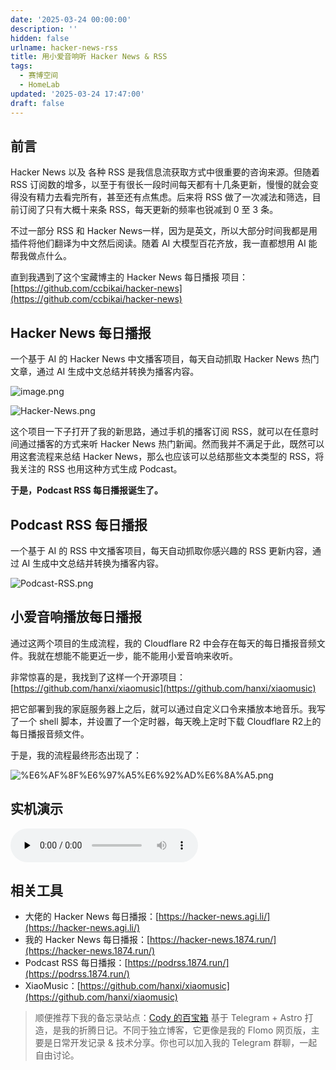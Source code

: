 ```yaml
---
date: '2025-03-24 00:00:00'
description: ''
hidden: false
urlname: hacker-news-rss
title: 用小爱音响听 Hacker News & RSS
tags:
  - 赛博空间
  - HomeLab
updated: '2025-03-24 17:47:00'
draft: false
---
```


## 前言


Hacker News 以及 各种 RSS 是我信息流获取方式中很重要的咨询来源。但随着 RSS 订阅数的增多，以至于有很长一段时间每天都有十几条更新，慢慢的就会变得没有精力去看完所有，甚至还有点焦虑。后来将 RSS 做了一次减法和筛选，目前订阅了只有大概十来条 RSS，每天更新的频率也锐减到 0 至 3 条。


不过一部分 RSS 和 Hacker News一样，因为是英文，所以大部分时间我都是用插件将他们翻译为中文然后阅读。随着 AI 大模型百花齐放，我一直都想用 AI 能帮我做点什么。


直到我遇到了这个宝藏博主的 Hacker News 每日播报 项目：[https://github.com/ccbikai/hacker-news](https://github.com/ccbikai/hacker-news)


## Hacker News 每日播报


一个基于 AI 的 Hacker News 中文播客项目，每天自动抓取 Hacker News 热门文章，通过 AI 生成中文总结并转换为播客内容。


![image.png](https://image.cody.fan/blog/c4233647a4aeab7374393fbae06213fa.png)


![Hacker-News.png](https://image.cody.fan/blog/0cdbfb69f821ded84a27ca31037005e4.png)


这个项目一下子打开了我的新思路，通过手机的播客订阅 RSS，就可以在任意时间通过播客的方式来听 Hacker News 热门新闻。然而我并不满足于此，既然可以用这套流程来总结 Hacker News，那么也应该可以总结那些文本类型的 RSS，将我关注的 RSS 也用这种方式生成 Podcast。


**于是，Podcast RSS 每日播报诞生了。**


## Podcast RSS 每日播报


一个基于 AI 的 RSS 中文播客项目，每天自动抓取你感兴趣的 RSS 更新内容，通过 AI 生成中文总结并转换为播客内容。


![Podcast-RSS.png](https://image.cody.fan/blog/c7e6e4e32dac019915a559a0afbf82be.png)


## 小爱音响播放每日播报


通过这两个项目的生成流程，我的 Cloudflare R2 中会存在每天的每日播报音频文件。我就在想能不能更近一步，能不能用小爱音响来收听。


非常惊喜的是，我找到了这样一个开源项目：[https://github.com/hanxi/xiaomusic](https://github.com/hanxi/xiaomusic)


把它部署到我的家庭服务器上之后，就可以通过自定义口令来播放本地音乐。我写了一个 shell 脚本，并设置了一个定时器，每天晚上定时下载 Cloudflare R2上的每日播报音频文件。


于是，我的流程最终形态出现了：


![%E6%AF%8F%E6%97%A5%E6%92%AD%E6%8A%A5.png](https://image.cody.fan/blog/f53a2cf71d70ff1190eb65ec47f6caac.png)


## 实机演示
<audio id="audio" controls="" preload="none" class="w-full">
  <source id="mp3" src="https://image.cody.fan/1874/202503241703435.m4a">
</audio>

## 相关工具

- 大佬的 Hacker News 每日播报：[https://hacker-news.agi.li/](https://hacker-news.agi.li/)
- 我的 Hacker News 每日播报：[https://hacker-news.1874.run/](https://hacker-news.1874.run/)
- Podcast RSS 每日播报：[https://podrss.1874.run/](https://podrss.1874.run/)
- XiaoMusic：[https://github.com/hanxi/xiaomusic](https://github.com/hanxi/xiaomusic)

> 顺便推荐下我的备忘录站点：[Cody 的百宝箱](https://memo.1874.run/)
> 基于 Telegram + Astro 打造，是我的折腾日记。不同于独立博客，它更像是我的 Flomo 网页版，主要是日常开发记录 & 技术分享。你也可以加入我的 Telegram 群聊，一起自由讨论。

